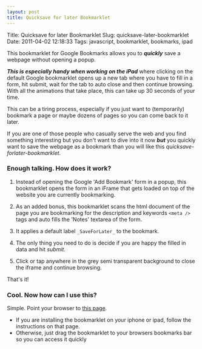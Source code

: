 ```yaml
---
layout: post
title: Quicksave for later Bookmarklet
---
```


Title:          Quicksave for later Bookmarklet
Slug:           quicksave-later-bookmarklet
Date:           2011-04-02 12:18:33
Tags:           javascript, bookmarklet, bookmarks, ipad

This bookmarklet for Google Bookmarks allows you to ***quickly*** save a webpage without opening a popup.  

***This is especially handy when working on the iPad*** where clicking on the default Google bookmarklet opens up a new tab where you have to fill in a form, hit submit, wait for the tab to auto close and then continue browsing. With all the animations that take place, this can take up 30 seconds of your time.  
<!--more-->
This can be a tiring process, especially if you just want to (temporarily) bookmark a page or maybe dozens of pages so you can come back to it later.  
  
If you are one of those people who casually serve the web and you find something interesting but you don't want to dive into it now ***but*** you quickly want to save the webpage as a bookmark than you will like this *quicksave-forlater-bookmarklet*.

### Enough talking. How does it work?
1. Instead of opening the Google 'Add Bookmark' form in a popup, this bookmarklet opens the form in an iFrame that gets loaded on top of the website you are currently bookmarking.

2. As an added bonus, this bookmarklet scans the html document of the page you are bookmarking for the description and keywords `<meta />` tags and auto fills the 'Notes' textarea of the form.

3. It applies a default label `_SaveForLater_` to the bookmark.

4. The only thing you need to do is decide if you are happy the filled in data and hit *submit*.

5. Click or tap anywhere in the grey semi transparent background to close the iframe and continue browsing.

That's it!

### Cool. Now how can I use this?

Simple. Point your browser to [this page][bookmarklet_install].

- If you are installing the bookmarklet on your iphone or ipad, follow the instructions on that page.
- Otherwise, just drag the bookmarklet to your browsers bookmarks bar so you can access it quickly


[bookmarklet_install]: 	http://content.casadirocco.nl/projects/quicksave-forlater-bookmarklet/install.html
